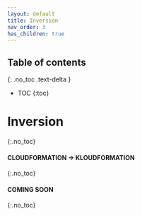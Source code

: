 ```yaml
---
layout: default
title: Inversion
nav_order: 3
has_children: true
---
```

<script src="https://unpkg.com/kotlin-playground@1" data-selector=".kotlin"></script>

## Table of contents
{: .no_toc .text-delta }

* TOC
{:toc}

# Inversion
{:.no_toc}
#### CLOUDFORMATION -> KLOUDFORMATION
{:.no_toc}

#### COMING SOON
{:.no_toc}